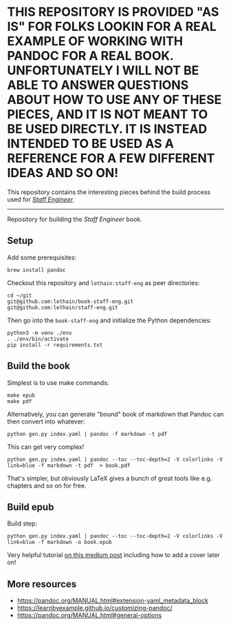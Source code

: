 

# THIS REPOSITORY IS PROVIDED "AS IS" FOR FOLKS LOOKIN FOR A REAL EXAMPLE OF WORKING WITH PANDOC FOR A REAL BOOK. UNFORTUNATELY I WILL NOT BE ABLE TO ANSWER QUESTIONS ABOUT HOW TO USE ANY OF THESE PIECES, AND IT IS NOT MEANT TO BE USED DIRECTLY. IT IS INSTEAD INTENDED TO BE USED AS A REFERENCE FOR A FEW DIFFERENT IDEAS AND SO ON!


This repository contains the interesting pieces behind the build process used for _[Staff Engineer](https://staffeng.com)_.

---





Repository for building the _Staff Engineer_ book.

## Setup

Add some prerequisites:

    brew install pandoc

Checkout this repository and `lethain:staff-eng` as peer directories:

    cd ~/git
    git@github.com:lethain/book-staff-eng.git
    git@github.com:lethain/staff-eng.git

Then go into the `book-staff-eng` and initialize the Python dependencies:

    python3 -m venv ./env
    . ./env/bin/activate
    pip install -r requirements.txt


## Build the book

Simplest is to use make commands:

    make epub
    make pdf

Alternatively, you can generate "bound" book of markdown
that Pandoc can then convert into whatever:

    python gen.py index.yaml | pandoc -f markdown -t pdf

This can get very complex!

    python gen.py index.yaml | pandoc --toc --toc-depth=2 -V colorlinks -V link=blue -f markdown -t pdf  > book.pdf


That's simpler, but obviously LaTeX gives a bunch of great tools like
e.g. chapters and so on for free.


## Build epub

Build step:

    python gen.py index.yaml | pandoc --toc --toc-depth=2 -V colorlinks -V link=blue -f markdown -o book.epub

Very helpful tutorial [on this medium post](https://medium.com/programmers-developers/building-books-with-markdown-using-pandoc-f0d19df7b2ca)
including how to add a cover later on!


## More resources

* https://pandoc.org/MANUAL.html#extension-yaml_metadata_block
* https://learnbyexample.github.io/customizing-pandoc/
* https://pandoc.org/MANUAL.html#general-options
